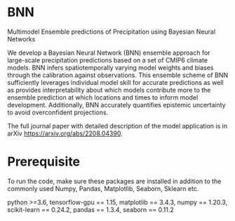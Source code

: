# BNN
Multimodel Ensemble predictions of Precipitation using Bayesian Neural Networks

We develop a Bayesian Neural Network (BNN) ensemble approach for large-scale precipitation predictions based on a set of CMIP6 climate models. BNN infers spatiotemporally varying model weights and biases through the calibration against observations. This ensemble scheme of BNN sufficiently leverages individual model skill for accurate predictions as well as provides interpretability about which models contribute more to the ensemble prediction at which locations and times to inform model development. Additionally, BNN accurately quantifies epistemic uncertainty to avoid overconfident projections. 

The full journal paper with detailed description of the model application is in arXiv https://arxiv.org/abs/2208.04390. 

# Prerequisite

To run the code, make sure these packages are installed in addition to the commonly used Numpy, Pandas, Matplotlib, Seaborn, Sklearn etc.

python >=3.6, 
tensorflow-gpu == 1.15,
matplotlib == 3.4.3,
numpy == 1.20.3,
scikit-learn == 0.24.2,
pandas == 1.3.4,
seaborn == 0.11.2


